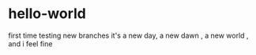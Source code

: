 # hello-world
first time
testing new branches
it's a new day, a new dawn , a new world , and i feel fine

